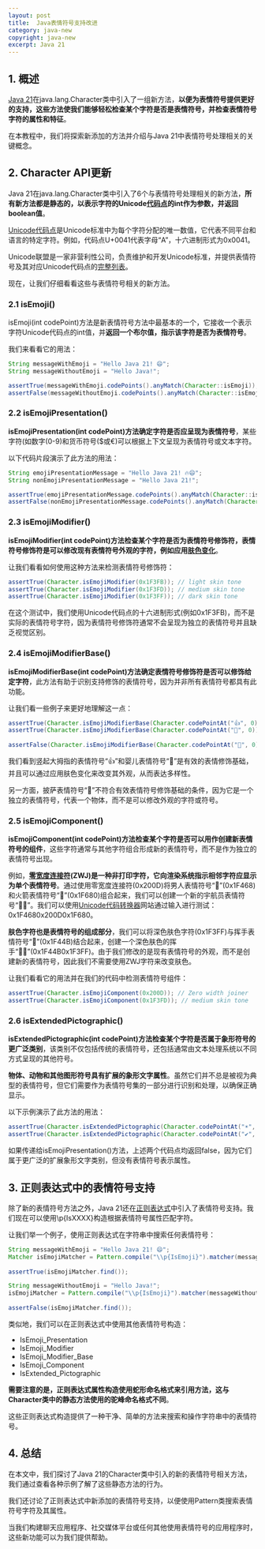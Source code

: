 ```yaml
---
layout: post
title:  Java表情符号支持改进
category: java-new
copyright: java-new
excerpt: Java 21
---
```


## 1. 概述

[Java 21](https://www.baeldung.com/java-lts-21-new-features)在java.lang.Character类中引入了一组新方法，**以便为表情符号提供更好的支持，这些方法使我们能够轻松检查某个字符是否是表情符号，并检查表情符号字符的属性和特征**。

在本教程中，我们将探索新添加的方法并介绍与Java 21中表情符号处理相关的关键概念。

## 2. Character API更新

Java 21在java.lang.Character类中引入了6个与表情符号处理相关的新方法，**所有新方法都是静态的，以表示字符的Unicode[代码点](https://www.baeldung.com/java-char-encoding#3-code-point)的int作为参数，并返回boolean值**。

[Unicode代码点](https://www.baeldung.com/cs/unicode-encodings)是Unicode标准中为每个字符分配的唯一数值，它代表不同平台和语言的特定字符。例如，代码点U+0041代表字母“A”，十六进制形式为0x0041。

Unicode联盟是一家非营利性公司，负责维护和开发Unicode标准，并提供表情符号及其对应Unicode代码点的[完整列表](https://unicode.org/emoji/charts/full-emoji-list.html)。

现在，让我们仔细看看这些与表情符号相关的新方法。

### 2.1 isEmoji()

isEmoji(int codePoint)方法是新表情符号方法中最基本的一个，它接收一个表示字符Unicode代码点的int值，并**返回一个布尔值，指示该字符是否为表情符号**。

我们来看看它的用法：

```java
String messageWithEmoji = "Hello Java 21! 😄";
String messageWithoutEmoji = "Hello Java!";

assertTrue(messageWithEmoji.codePoints().anyMatch(Character::isEmoji));
assertFalse(messageWithoutEmoji.codePoints().anyMatch(Character::isEmoji));
```

### 2.2 isEmojiPresentation()

**isEmojiPresentation(int codePoint)方法确定字符是否应呈现为表情符号**，某些字符(如数字(0-9)和货币符号($或€)可以根据上下文呈现为表情符号或文本字符。

以下代码片段演示了此方法的用法：
```java
String emojiPresentationMessage = "Hello Java 21! 🔥😄";
String nonEmojiPresentationMessage = "Hello Java 21!";

assertTrue(emojiPresentationMessage.codePoints().anyMatch(Character::isEmojiPresentation));
assertFalse(nonEmojiPresentationMessage.codePoints().anyMatch(Character::isEmojiPresentation));
```

### 2.3 isEmojiModifier()

**isEmojiModifier(int codePoint)方法检查某个字符是否为表情符号修饰符，表情符号修饰符是可以修改现有表情符号外观的字符，例如应用[肤色变化](https://www.w3schools.com/charsets/ref_emoji_skin_tones.asp)**。

让我们看看如何使用这种方法来检测表情符号修饰符：
```java
assertTrue(Character.isEmojiModifier(0x1F3FB)); // light skin tone
assertTrue(Character.isEmojiModifier(0x1F3FD)); // medium skin tone
assertTrue(Character.isEmojiModifier(0x1F3FF)); // dark skin tone
```

在这个测试中，我们使用Unicode代码点的十六进制形式(例如0x1F3FB)，而不是实际的表情符号字符，因为表情符号修饰符通常不会呈现为独立的表情符号并且缺乏视觉区别。

### 2.4 isEmojiModifierBase()

**isEmojiModifierBase(int codePoint)方法确定表情符号修饰符是否可以修饰给定字符**，此方法有助于识别支持修饰的表情符号，因为并非所有表情符号都具有此功能。

让我们看一些例子来更好地理解这一点：
```java
assertTrue(Character.isEmojiModifierBase(Character.codePointAt("👍", 0)));
assertTrue(Character.isEmojiModifierBase(Character.codePointAt("👶", 0)));
    
assertFalse(Character.isEmojiModifierBase(Character.codePointAt("🍕", 0)));
```

我们看到竖起大拇指的表情符号“👍”和婴儿表情符号“👶”是有效的表情修饰基础，并且可以通过应用肤色变化来改变其外观，从而表达多样性。

另一方面，披萨表情符号“🍕”不符合有效表情符号修饰基础的条件，因为它是一个独立的表情符号，代表一个物体，而不是可以修改外观的字符或符号。

### 2.5 isEmojiComponent()

**isEmojiComponent(int codePoint)方法检查某个字符是否可以用作创建新表情符号的组件**，这些字符通常与其他字符组合形成新的表情符号，而不是作为独立的表情符号出现。

例如，**[零宽度连接符](https://en.wikipedia.org/wiki/Zero-width_joiner)(ZWJ)是一种非打印字符，它向渲染系统指示相邻字符应显示为单个表情符号**。通过使用零宽度连接符(0x200D)将男人表情符号“👨”(0x1F468)和火箭表情符号“🚀”(0x1F680)组合起来，我们可以创建一个新的宇航员表情符号“👨‍🚀”。我们可以使用[Unicode代码转换器](https://r12a.github.io/app-conversion/)网站通过输入进行测试：0x1F4680x200D0x1F680。

**肤色字符也是表情符号的组成部分**，我们可以将深色肤色字符(0x1F3FF)与挥手表情符号“👋”(0x1F44B)结合起来，创建一个深色肤色的挥手“👋🏿”(0x1F44B0x1F3FF)。由于我们修改的是现有表情符号的外观，而不是创建新的表情符号，因此我们不需要使用ZWJ字符来改变肤色。

让我们看看它的用法并在我们的代码中检测表情符号组件：
```java
assertTrue(Character.isEmojiComponent(0x200D)); // Zero width joiner
assertTrue(Character.isEmojiComponent(0x1F3FD)); // medium skin tone
```

### 2.6 isExtendedPictographic()

**isExtendedPictographic(int codePoint)方法检查某个字符是否属于象形符号的更广泛类别**，该类别不仅包括传统的表情符号，还包括通常由文本处理系统以不同方式呈现的其他符号。

**物体、动物和其他图形符号具有扩展的象形文字属性**。虽然它们并不总是被视为典型的表情符号，但它们需要作为表情符号集的一部分进行识别和处理，以确保正确显示。

以下示例演示了此方法的用法：
```java
assertTrue(Character.isExtendedPictographic(Character.codePointAt("☀️", 0)));  // Sun with rays
assertTrue(Character.isExtendedPictographic(Character.codePointAt("✔️", 0)));  // Checkmark
```

如果传递给isEmojiPresentation()方法，上述两个代码点均返回false，因为它们属于更广泛的扩展象形文字类别，但没有表情符号表示属性。

## 3. 正则表达式中的表情符号支持

除了新的表情符号方法之外，Java 21还在[正则表达式](https://www.baeldung.com/regular-expressions-java)中引入了表情符号支持。我们现在可以使用\\p{IsXXXX}构造根据表情符号属性匹配字符。

让我们举一个例子，使用正则表达式在字符串中搜索任何表情符号：
```java
String messageWithEmoji = "Hello Java 21! 😄";
Matcher isEmojiMatcher = Pattern.compile("\\p{IsEmoji}").matcher(messageWithEmoji);
    
assertTrue(isEmojiMatcher.find());

String messageWithoutEmoji = "Hello Java!";
isEmojiMatcher = Pattern.compile("\\p{IsEmoji}").matcher(messageWithoutEmoji);
    
assertFalse(isEmojiMatcher.find());
```

类似地，我们可以在正则表达式中使用其他表情符号构造：

- IsEmoji_Presentation
- IsEmoji_Modifier
- IsEmoji_Modifier_Base
- IsEmoji_Component
- IsExtended_Pictographic

**需要注意的是，正则表达式属性构造使用蛇形命名格式来引用方法，这与Character类中的静态方法使用的驼峰命名格式不同**。

这些正则表达式构造提供了一种干净、简单的方法来搜索和操作字符串中的表情符号。

## 4. 总结

在本文中，我们探讨了Java 21的Character类中引入的新的表情符号相关方法，我们通过查看各种示例了解了这些静态方法的行为。

我们还讨论了正则表达式中新添加的表情符号支持，以便使用Pattern类搜索表情符号字符及其属性。

当我们构建聊天应用程序、社交媒体平台或任何其他使用表情符号的应用程序时，这些新功能可以为我们提供帮助。